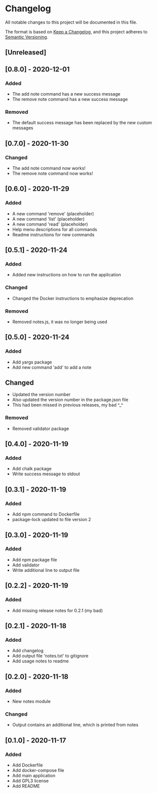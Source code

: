 # Changelog
All notable changes to this project will be documented in this file.

The format is based on [Keep a Changelog](https://keepachangelog.com/en/1.0.0/),
and this project adheres to [Semantic Versioning](https://semver.org/spec/v2.0.0.html).

## [Unreleased]

## [0.8.0] - 2020-12-01
### Added
- The add note command has a new success message
- The remove note command has a new success message

### Removed
- The default success message has been replaced by the new custom messages

## [0.7.0] - 2020-11-30
### Changed
- The add note command now works!
- The remove note command now works!

## [0.6.0] - 2020-11-29
### Added
- A new command 'remove' (placeholder)
- A new command 'list' (placeholder)
- A new command 'read' (placeholder)
- Help menu descriptions for all commands
- Readme instructions for new commands

## [0.5.1] - 2020-11-24
### Added
- Added new instructions on how to run the application

### Changed
- Changed the Docker instructions to emphasize deprecation

### Removed
- Removed notes.js, it was no longer being used

## [0.5.0] - 2020-11-24
### Added
- Add yargs package
- Add new command 'add' to add a note

## Changed
- Updated the version number
- Also updated the version number in the package.json file
- This had been missed in previous releases, my bad ^_^

### Removed
- Removed validator package

## [0.4.0] - 2020-11-19
### Added
- Add chalk package
- Write success message to stdout

## [0.3.1] - 2020-11-19
### Added
- Add npm command to Dockerfile
- package-lock updated to file version 2

## [0.3.0] - 2020-11-19
### Added
- Add npm package file
- Add validator
- Write additional line to output file

## [0.2.2] - 2020-11-19
### Added
- Add missing release notes for 0.2.1 (my bad)

## [0.2.1] - 2020-11-18
### Added
- Add changelog
- Add output file 'notes.txt' to gitignore
- Add usage notes to readme

## [0.2.0] - 2020-11-18
### Added
- New notes module

### Changed
- Output contains an additional line, which is printed from notes

## [0.1.0] - 2020-11-17
### Added
- Add Dockerfile
- Add docker-compose file
- Add main application
- Add GPL3 license
- Add README